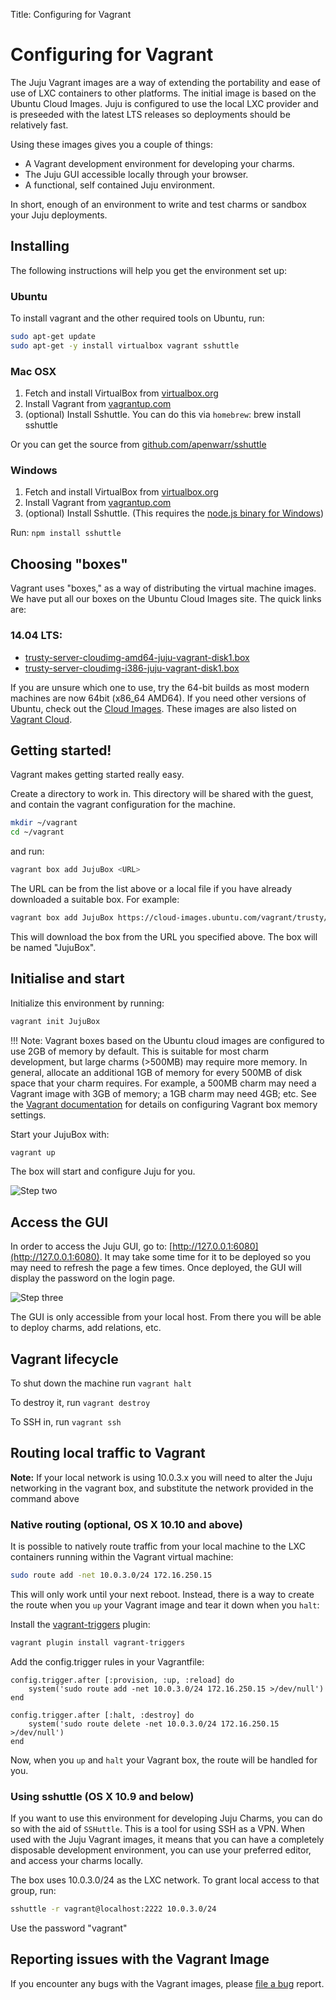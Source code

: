 Title: Configuring for Vagrant


# Configuring for Vagrant

The Juju Vagrant images are a way of extending the portability and ease of use
of LXC containers to other platforms. The initial image is based on the Ubuntu
Cloud Images. Juju is configured to use the local LXC provider and is preseeded
with the latest LTS releases so deployments should be relatively fast.

Using these images gives you a couple of things:

- A Vagrant development environment for developing your charms.
- The Juju GUI accessible locally through your browser.
- A functional, self contained Juju environment.

In short, enough of an environment to write and test charms or sandbox your
Juju deployments.


## Installing

The following instructions will help you get the environment set up:

### Ubuntu

To install vagrant and the other required tools on Ubuntu, run:

```bash
sudo apt-get update
sudo apt-get -y install virtualbox vagrant sshuttle
```

### Mac OSX

1. Fetch and install VirtualBox from [virtualbox.org](https://www.virtualbox.org/)
2. Install Vagrant from [vagrantup.com](https://www.vagrantup.com/downloads.html)
3. (optional) Install Sshuttle. You can do this via `homebrew`: brew install sshuttle

Or you can get the source from [github.com/apenwarr/sshuttle](https://github.com/apenwarr/sshuttle)

### Windows

1. Fetch and install VirtualBox from [virtualbox.org](https://www.virtualbox.org/)
2. Install Vagrant from [vagrantup.com](https://www.vagrantup.com/downloads.html)
3. (optional) Install Sshuttle. (This requires the [node.js binary for
Windows](https://nodejs.org/download/))

Run: `npm install sshuttle`

## Choosing "boxes"

Vagrant uses "boxes," as a way of distributing the virtual machine images. We
have put all our boxes on the Ubuntu Cloud Images site. The quick links are:

### 14.04 LTS:

- [trusty-server-cloudimg-amd64-juju-vagrant-disk1.box](https://cloud-images.ubuntu.com/vagrant/trusty/current/trusty-server-cloudimg-amd64-juju-vagrant-disk1.box)
- [trusty-server-cloudimg-i386-juju-vagrant-disk1.box](https://cloud-images.ubuntu.com/vagrant/trusty/current/trusty-server-cloudimg-i386-juju-vagrant-disk1.box)

If you are unsure which one to use, try the 64-bit builds as most modern
machines are now 64bit (x86_64 AMD64). If you need other versions of Ubuntu,
check out the [Cloud Images](https://cloud-images.ubuntu.com/vagrant/). These
images are also listed on [Vagrant Cloud](https://vagrantcloud.com/ubuntu).


## Getting started!

Vagrant makes getting started really easy.

Create a directory to work in. This directory will be shared with the guest,
and contain the vagrant configuration for the machine.

```bash
mkdir ~/vagrant
cd ~/vagrant
```

and run:

```bash
vagrant box add JujuBox <URL>
```

The URL can be from the list above or a local file if you have already
downloaded a suitable box. For example:

```bash
vagrant box add JujuBox https://cloud-images.ubuntu.com/vagrant/trusty/current/trusty-server-cloudimg-amd64-juju-vagrant-disk1.box
```

This will download the box from the URL you specified above. The box will be
named "JujuBox".


## Initialise and start

Initialize this environment by running:

```bash
vagrant init JujuBox
```

!!! Note: Vagrant boxes based on the Ubuntu cloud images are configured to use
2GB of memory by default. This is suitable for most charm development, but
large charms (>500MB) may require more memory. In general, allocate an
additional 1GB of memory for every 500MB of disk space that your charm
requires.  For example, a 500MB charm may need a Vagrant image with 3GB of
memory; a 1GB charm may need 4GB; etc. See the
[Vagrant documentation](https://docs.vagrantup.com/v2/virtualbox/configuration.html)
for details on configuring Vagrant box memory settings.

Start your JujuBox with:

```bash
vagrant up
```

The box will start and configure Juju for you.

![Step two](../media/config-vagrant-step02.png)


## Access the GUI

In order to access the Juju GUI, go to: [http://127.0.0.1:6080](http://127.0.0.1:6080).
It may take some time for it to be deployed so you may need to refresh the page
a few times. Once deployed, the GUI will display the password on the login page.

![Step three](../media/config-vagrant-step03.png)

The GUI is only accessible from your local host. From there you will be able to
deploy charms, add relations, etc.


## Vagrant lifecycle

To shut down the machine run `vagrant halt`

To destroy it, run `vagrant destroy`

To SSH in, run `vagrant ssh`


## Routing local traffic to Vagrant

**Note:** If your local network is using 10.0.3.x you will need to alter the
Juju networking in the vagrant box, and substitute the network provided in the
command above

### Native routing (optional, OS X 10.10 and above)

It is possible to natively route traffic from your local machine to the LXC
containers running within the Vagrant virtual machine:

```bash
sudo route add -net 10.0.3.0/24 172.16.250.15
```

This will only work until your next reboot. Instead, there is a way to create
the route when you `up` your Vagrant image and tear it down when you `halt`:

Install the [vagrant-triggers](https://github.com/emyl/vagrant-triggers) plugin:

```bash
vagrant plugin install vagrant-triggers
```

Add the config.trigger rules in your Vagrantfile:

```no-highlight
config.trigger.after [:provision, :up, :reload] do
    system('sudo route add -net 10.0.3.0/24 172.16.250.15 >/dev/null')
end

config.trigger.after [:halt, :destroy] do
    system('sudo route delete -net 10.0.3.0/24 172.16.250.15 >/dev/null')
end
```

Now, when you `up` and `halt` your Vagrant box, the route will be handled for you.

### Using sshuttle (OS X 10.9 and below)

If you want to use this environment for developing Juju Charms, you can do so
with the aid of `SSHuttle`. This is a tool for using SSH as a VPN. When
used with the Juju Vagrant images, it means that you can have a completely
disposable development environment, you can use your preferred editor, and
access your charms locally.

The box uses 10.0.3.0/24 as the LXC network. To grant local access to that
group, run:

```bash
sshuttle -r vagrant@localhost:2222 10.0.3.0/24
```

Use the password "vagrant"


## Reporting issues with the Vagrant Image

If you encounter any bugs with the Vagrant images, please
[file a bug](https://bugs.launchpad.net/juju-vagrant-images) report.
